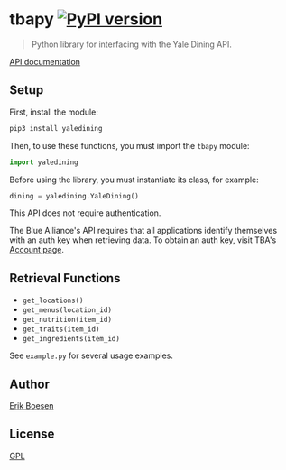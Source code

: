 # tbapy [![PyPI version](https://badge.fury.io/py/yaledining.svg)](https://badge.fury.io/py/yaledining)

> Python library for interfacing with the Yale Dining API.

[API documentation](https://developers.yale.edu/yale-dining)

## Setup
First, install the module:

```sh
pip3 install yaledining
```

Then, to use these functions, you must import the `tbapy` module:

```py
import yaledining
```

Before using the library, you must instantiate its class, for example:

```py
dining = yaledining.YaleDining()
```

This API does not require authentication.

The Blue Alliance's API requires that all applications identify themselves with an auth key when retrieving data. To obtain an auth key, visit TBA's [Account page](https://www.thebluealliance.com/account).


## Retrieval Functions
- `get_locations()`
- `get_menus(location_id)`
- `get_nutrition(item_id)`
- `get_traits(item_id)`
- `get_ingredients(item_id)`

See `example.py` for several usage examples.

## Author
[Erik Boesen](https://github.com/ErikBoesen)

## License
[GPL](LICENSE)
